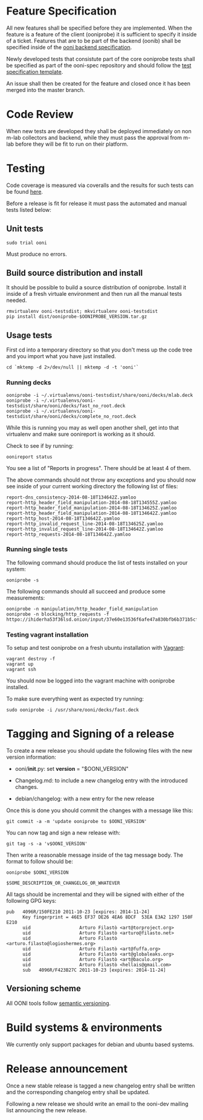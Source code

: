 # Feature Specification

All new features shall be specified before they are implemented. When the
feature is a feature of the client (ooniprobe) it is sufficient to specify it
inside of a ticket. Features that are to be part of the backend (oonib) shall
be specified inside of the [ooni backend
specification](https://github.com/TheTorProject/ooni-spec/blob/master/oonib.md).

Newly developed tests that consistute part of the core ooniprobe tests shall be
specified as part of the ooni-spec repository and should follow the [test
specification template](https://github.com/TheTorProject/ooni-spec/blob/master/test-specs/ts-000-example.md).

An issue shall then be created for the feature and closed once it has been
merged into the master branch.

# Code Review

When new tests are developed they shall be deployed immediately on non m-lab
collectors and backend, while they must pass the approval from m-lab before
they will be fit to run on their platform.

# Testing

Code coverage is measured via coveralls and the results for such tests can be
found [here](https://coveralls.io/r/TheTorProject/ooni-probe).

Before a release is fit for release it must pass the automated and manual tests
listed below:

## Unit tests

```
sudo trial ooni
```

Must produce no errors.

## Build source distribution and install

It should be possible to build a source distribution of ooniprobe. Install it
inside of a fresh virtuale environment and then run all the manual tests
needed.

```
rmvirtualenv ooni-testsdist; mkvirtualenv ooni-testsdist
pip install dist/ooniprobe-$OONIPROBE_VERSION.tar.gz
```

## Usage tests

First cd into a temporary directory so that you don't mess up the code tree and
you import what you have just installed.

```
cd `mktemp -d 2>/dev/null || mktemp -d -t 'ooni'`
```

### Running decks

```
ooniprobe -i ~/.virtualenvs/ooni-testsdist/share/ooni/decks/mlab.deck
ooniprobe -i ~/.virtualenvs/ooni-testsdist/share/ooni/decks/fast_no_root.deck
ooniprobe -i ~/.virtualenvs/ooni-testsdist/share/ooni/decks/complete_no_root.deck
```

While this is running you may as well open another shell, get into that
virtualenv and make sure oonireport is working as it should.

Check to see if by running:

```
oonireport status
```

You see a list of "Reports in progress". There should be at least 4 of them.

The above commands should not throw any exceptions and you should now see
inside of your current working directory the following list of files:

```
report-dns_consistency-2014-08-18T134642Z.yamloo
report-http_header_field_manipulation-2014-08-18T134555Z.yamloo
report-http_header_field_manipulation-2014-08-18T134625Z.yamloo
report-http_header_field_manipulation-2014-08-18T134642Z.yamloo
report-http_host-2014-08-18T134642Z.yamloo
report-http_invalid_request_line-2014-08-18T134625Z.yamloo
report-http_invalid_request_line-2014-08-18T134642Z.yamloo
report-http_requests-2014-08-18T134642Z.yamloo
```

### Running single tests

The following command should produce the list of tests installed on your
system:

```
ooniprobe -s
```

The following commands should all succeed and produce some measurements:

```
ooniprobe -n manipulation/http_header_field_manipulation
ooniprobe -n blocking/http_requests -f httpo://ihiderha53f36lsd.onion/input/37e60e13536f6afe47a830bfb6b371b5cf65da66d7ad65137344679b24fdccd1
```

### Testing vagrant installation

To setup and test ooniprobe on a fresh ubuntu installation with
[Vagrant](https://www.vagrantup.com):

```
vagrant destroy -f
vagrant up
vagrant ssh
```

You should now be logged into the vagrant machine with ooniprobe installed.

To make sure everything went as expected try running:

```
sudo ooniprobe -i /usr/share/ooni/decks/fast.deck
```

# Tagging and Signing of a release

To create a new release you should update the following files with the new
version information:

  * ooni/__init__.py: set __version__ = "$OONI_VERSION"

  *  Changelog.md: to include a new changelog entry with the introduced
     changes.

  * debian/changelog: with a new entry for the new release

Once this is done you should commit the changes with a message like this:

```
git commit -a -m 'update ooniprobe to $OONI_VERSION'
```

You can now tag and sign a new release with:

```
git tag -s -a 'v$OONI_VERSION'
```

Then write a reasonable message inside of the tag message body. The format to
follow should be:

```
ooniprobe $OONI_VERSION

$SOME_DESCRIPTION_OR_CHANGELOG_OR_WHATEVER
```

All tags should be incremental and they will be signed with either of the
following GPG keys:

```
pub   4096R/150FE210 2011-10-23 [expires: 2014-11-24]
      Key fingerprint = 46E5 EF37 DE26 4EA6 8DCF  53EA E3A2 1297 150F E210
      uid                  Arturo Filastò <art@torproject.org>
      uid                  Arturo Filastò <arturo@filasto.net>
      uid                  Arturo Filastò <arturo.filasto@logioshermes.org>
      uid                  Arturo Filastò <art@fuffa.org>
      uid                  Arturo Filastò <art@globaleaks.org>
      uid                  Arturo Filastò <art@baculo.org>
      uid                  Arturo Filastò <hellais@gmail.com>
      sub   4096R/F423B27C 2011-10-23 [expires: 2014-11-24]
```

## Versioning scheme

All OONI tools follow [semantic versioning](http://semver.org/).

# Build systems & environments

We currently only support packages for debian and ubuntu based systems.

# Release announcement

Once a new stable release is tagged a new changelog entry shall be written and
the corresponding changelog entry shall be updated.

Following a new release we should write an email to the ooni-dev mailing list
announcing the new release.
